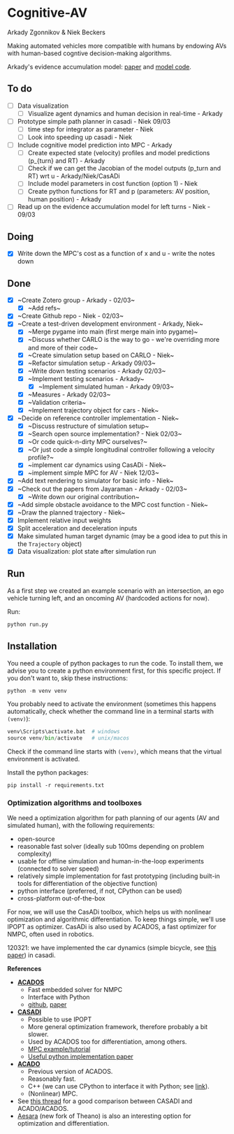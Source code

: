# Cognitive-AV

Arkady Zgonnikov & Niek Beckers

Making automated vehicles more compatible with humans by endowing AVs with human-based cogntive decision-making algorithms.

Arkady's evidence accumulation model: [paper](https://psyarxiv.com/p8dxn/) and [model code](https://osf.io/x3ns6/).

## To do

- [ ] Data visualization
    - [ ] Visualize agent dynamics and human decision in real-time - Arkady
- [ ] Prototype simple path planner in casadi - Niek 09/03
    - [ ] time step for integrator as parameter - Niek
    - [ ] Look into speeding up casadi - Niek
- [ ] Include cognitive model prediction into MPC - Arkady
    - [ ] Create expected state (velocity) profiles and model predictions (p_{turn} and RT) - Arkady 
    - [ ] Check if we can get the Jacobian of the model outputs (p_turn and RT) wrt u - Arkady/Niek/CasADi
    - [ ] Include model parameters in cost function (option 1) - Niek
    - [ ] Create python functions for RT and p (parameters: AV position, human position) - Arkady
- [ ] Read up on the evidence accumulation model for left turns - Niek - 09/03

## Doing

- [x] Write down the MPC's cost as a function of x and u - write the notes down

## Done

- [x] ~Create Zotero group - Arkady - 02/03~
    - [x] ~Add refs~
- [x] ~Create Github repo - Niek - 02/03~
- [x] ~Create a test-driven development environment - Arkady, Niek~
    - [x] ~Merge pygame into main (first merge main into pygame)~
    - [x] ~Discuss whether CARLO is the way to go - we're overriding more and more of their code~
    - [x] ~Create simulation setup based on CARLO - Niek~ 
    - [x] ~Refactor simulation setup - Arkady 09/03~
    - [x] ~Write down testing scenarios - Arkady 02/03~
    - [x] ~Implement testing scenarios - Arkady~
        - [x] ~Implement simulated human - Arkady 09/03~
    - [x] ~Measures - Arkady 02/03~
    - [x] ~Validation criteria~
    - [x] ~Implement trajectory object for cars - Niek~
- [x] ~Decide on reference controller implementation - Niek~
    - [x] ~Discuss restructure of simulation setup~
    - [x] ~Search open source implementation? - Niek 02/03~
    - [x] ~Or code quick-n-dirty MPC ourselves?~
    - [x] ~Or just code a simple longitudinal controller following a velocity profile?~
    - [x] ~implement car dynamics using CasADi - Niek~
    - [x] ~implement simple MPC for AV - Niek 12/03~
- [x] ~Add text rendering to simulator for basic info - Niek~
- [x] ~Check out the papers from Jayaraman - Arkady - 02/03~
    - [x] ~Write down our original contribution~
- [x] ~Add simple obstacle avoidance to the MPC cost function - Niek~
- [x] ~Draw the planned trajectory - Niek~
- [x] Implement relative input weights
- [x] Split acceleration and deceleration inputs
- [x] Make simulated human target dynamic (may be a good idea to put this in the `Trajectory` object)
- [x] Data visualization: plot state after simulation run

## Run

As a first step we created an example scenario with an intersection, an ego vehicle turning left, and an oncoming AV (hardcoded actions for now).

Run: 
```python
python run.py
```

## Installation

You need a couple of python packages to run the code. To install them, we advise you to create a python environment first, for this specific project. If you don't want to, skip these instructions:

```python
python -m venv venv
``` 
You probably need to activate the environment (sometimes this happens automatically, check whether the command line in a terminal starts with `(venv)`):
```python
venv\Scripts\activate.bat  # windows
source venv/bin/activate   # unix/macos
```
Check if the command line starts with `(venv)`, which means that the virtual environment is activated.

Install the python packages:

```
pip install -r requirements.txt
```

### Optimization algorithms and toolboxes

We need a optimization algorithm for path planning of our agents (AV and simulated human), with the following requirements:

- open-source
- reasonable fast solver (ideally sub 100ms depending on problem complexity)
- usable for offline simulation and human-in-the-loop experiments (connected to solver speed)
- relatively simple implementation for fast prototyping (including built-in tools for differentiation of the objective function) 
- python interface (preferred, if not, CPython can be used)
- cross-platform out-of-the-box

For now, we will use the CasADi toolbox, which helps us with nonlinear optimization and algorithmic differentiation. To keep things simple, we'll use IPOPT as optimizer. CasADi is also used by ACADOS, a fast optimizer for NMPC, often used in robotics.

120321: we have implemented the car dynamics (simple bicycle, see [this paper](https://ieeexplore.ieee.org/stamp/stamp.jsp?tp=&arnumber=7225830)) in casadi.

__References__

- [__ACADOS__](https://github.com/acados/acados)
    + Fast embedded solver for NMPC
    + Interface with Python
    + [github](https://github.com/acados/acados), [paper](https://arxiv.org/abs/1910.13753)
- [__CASADI__](https://web.casadi.org/)
    + Possible to use IPOPT
    + More general optimization framework, therefore probably a bit slower. 
    + Used by ACADOS too for differentiation, among others. 
    + [MPC example/tutorial](https://www.youtube.com/watch?v=JI-AyLv68Xs)
    + [Useful python implementation paper](https://www.researchgate.net/publication/261081671_Dynamic_optimization_with_CasADi)
- [__ACADO__](https://acado.github.io/)
    + Previous version of ACADOS.
    + Reasonably fast.
    + C++ (we can use CPython to interface it with Python; see [link](http://grauonline.de/wordpress/?page_id=3244)). 
    + (Nonlinear) MPC. 
- See [this thread](https://groups.google.com/g/casadi-users/c/Z_zu8hqTR3A?pli=1) for a good comparison between CASADI and ACADO/ACADOS.
- [Aesara](https://github.com/pymc-devs/aesara) (new fork of Theano) is also an interesting option for optimization and differentiation.
